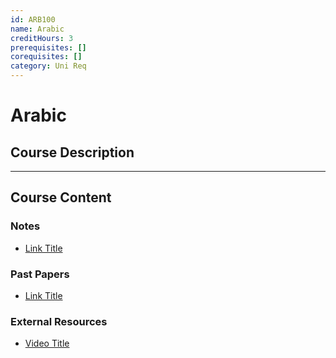 ```yaml
---
id: ARB100
name: Arabic
creditHours: 3
prerequisites: []
corequisites: []
category: Uni Req
---
```


# Arabic

## Course Description
<Description>

---

## Course Content

### Notes
- [Link Title](https://link.com)

### Past Papers
- [Link Title](https://link.com)

### External Resources
- [Video Title](https://link.com)
